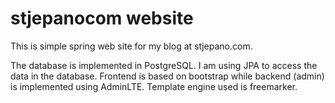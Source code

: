 # stjepanocom website

This is simple spring web site for my blog at stjepano.com.

The database is implemented in PostgreSQL. I am using JPA to access the data in the database. Frontend is based on bootstrap while backend (admin) is implemented using AdminLTE. Template engine used is freemarker.